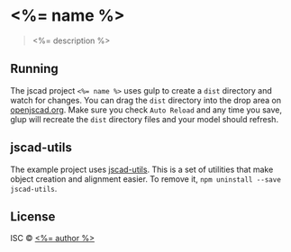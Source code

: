 # <%= name %>
> <%= description %>

## Running
The jscad project `<%= name %>` uses gulp to create a `dist` directory and watch for changes.  You can drag the `dist` directory into the drop area on [openjscad.org](http://openjscad.org).  Make sure you check `Auto Reload` and any time you save, glup will recreate the `dist` directory files and your model should refresh.

## jscad-utils
The example project uses [jscad-utils](https://www.npmjs.com/package/jscad-utils).  This is a set of utilities that make object creation and alignment easier.  To remove it, `npm uninstall --save jscad-utils`.

## License
ISC © [<%= author %>](http://github.com/)

